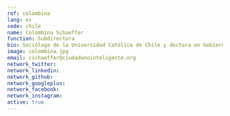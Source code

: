 ```yaml
---
ref: colombina
lang: es
sede: chile
name: Colombina Schaeffer
function: Subdirectora
bio: Socióloga de la Universidad Católica de Chile y doctora en Gobierno y Relaciones Internacionales de la University of Sydney, Australia.
image: colombina.jpg
email: cschaeffer@ciudadanointeligente.org
network_twitter:
network_linkedin:
network_github:
network_googleplus:
network_facebook:
network_instagram:
active: true
---
```

